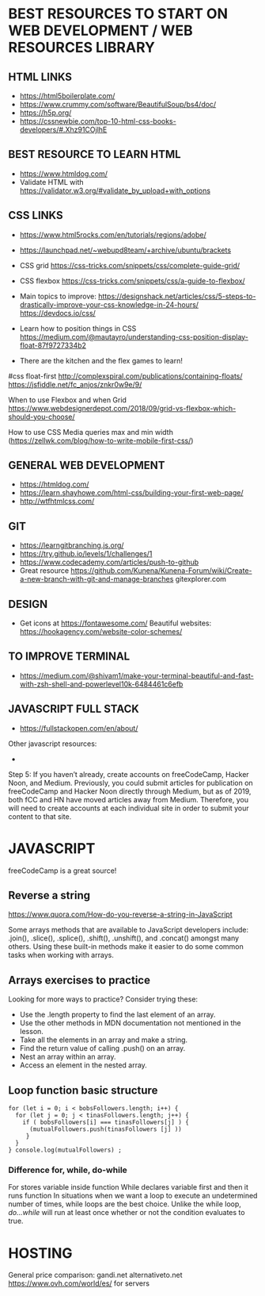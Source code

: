 # BEST RESOURCES TO START ON WEB DEVELOPMENT / WEB RESOURCES LIBRARY

## HTML LINKS

- https://html5boilerplate.com/
- https://www.crummy.com/software/BeautifulSoup/bs4/doc/
- https://h5p.org/
- https://cssnewbie.com/top-10-html-css-books-developers/#.Xhz91COjlhE

## BEST RESOURCE TO LEARN HTML
- https://www.htmldog.com/
- Validate HTML with https://validator.w3.org/#validate_by_upload+with_options

## CSS LINKS

- https://www.html5rocks.com/en/tutorials/regions/adobe/
- https://launchpad.net/~webupd8team/+archive/ubuntu/brackets
- CSS grid https://css-tricks.com/snippets/css/complete-guide-grid/
- CSS flexbox https://css-tricks.com/snippets/css/a-guide-to-flexbox/ 
- Main topics to improve:
https://designshack.net/articles/css/5-steps-to-drastically-improve-your-css-knowledge-in-24-hours/
https://devdocs.io/css/
- Learn how to position things in CSS
https://medium.com/@mautayro/understanding-css-position-display-float-87f9727334b2

- There are the kitchen and the flex games to learn!

#css
float-first
http://complexspiral.com/publications/containing-floats/
https://jsfiddle.net/fc_anjos/znkr0w9e/9/

When to use Flexbox and when Grid
https://www.webdesignerdepot.com/2018/09/grid-vs-flexbox-which-should-you-choose/

How to use CSS Media queries max and min width (https://zellwk.com/blog/how-to-write-mobile-first-css/)

## GENERAL WEB DEVELOPMENT

- https://htmldog.com/
- https://learn.shayhowe.com/html-css/building-your-first-web-page/
- http://wtfhtmlcss.com/ 

## GIT

- https://learngitbranching.js.org/
- https://try.github.io/levels/1/challenges/1
- https://www.codecademy.com/articles/push-to-github
- Great resource https://github.com/Kunena/Kunena-Forum/wiki/Create-a-new-branch-with-git-and-manage-branches
gitexplorer.com

## DESIGN

- Get icons at https://fontawesome.com/
Beautiful websites: https://hookagency.com/website-color-schemes/

## TO IMPROVE TERMINAL

- https://medium.com/@shivam1/make-your-terminal-beautiful-and-fast-with-zsh-shell-and-powerlevel10k-6484461c6efb

## JAVASCRIPT FULL STACK

- https://fullstackopen.com/en/about/

Other javascript resources:

- 

Step 5: If you haven’t already, create accounts on freeCodeCamp, Hacker Noon, and Medium. Previously, you could submit articles for publication on freeCodeCamp and Hacker Noon directly through Medium, but as of 2019, both fCC and HN have moved articles away from Medium. Therefore, you will need to create accounts at each individual site in order to submit your content to that site. 

# JAVASCRIPT

freeCodeCamp is a great source!

## Reverse a string
https://www.quora.com/How-do-you-reverse-a-string-in-JavaScript

Some arrays methods that are available to JavaScript developers include: .join(), .slice(), .splice(), .shift(), .unshift(), and .concat() amongst many others. Using these built-in methods make it easier to do some common tasks when working with arrays. 

## Arrays exercises to practice
Looking for more ways to practice? Consider trying these:

- Use the .length property to find the last element of an array.
- Use the other methods in MDN documentation not mentioned in the lesson.
- Take all the elements in an array and make a string.
- Find the return value of calling .push() on an array.
- Nest an array within an array.
- Access an element in the nested array.

## Loop function basic structure

```
for (let i = 0; i < bobsFollowers.length; i++) {
  for (let j = 0; j < tinasFollowers.length; j++) {
    if ( bobsFollowers[i] === tinasFollowers[j] ) {
      (mutualFollowers.push(tinasFollowers [j] ))
     }
  }
} console.log(mutualFollowers) ;
```

### Difference for, while, do-while
For stores variable inside function
While declares variable first and then it runs function
In situations when we want a loop to execute an undetermined number of times, while loops are the best choice.
Unlike the while loop, *do...while* will run at least once whether or not the condition evaluates to true.

# HOSTING
General price comparison: gandi.net
alternativeto.net
https://www.ovh.com/world/es/ for servers

